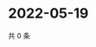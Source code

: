 # 2022-05-19

共 0 条

<!-- BEGIN WEIBO -->
<!-- 最后更新时间 Thu May 19 2022 12:19:41 GMT+0800 (China Standard Time) -->

<!-- END WEIBO -->
